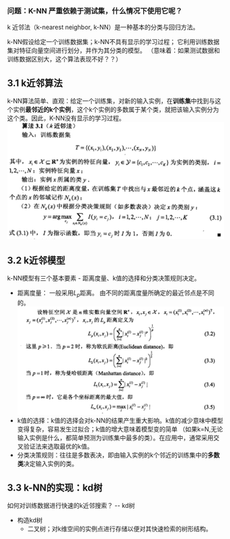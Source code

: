 ### 问题：K-NN 严重依赖于测试集，什么情况下使用它呢？

k 近邻法（k-nearest neighbor, k-NN）是一种基本的分类与回归方法。

k-NN假设给定一个训练数据集；k-NN不具有显示的学习过程； 它利用训练数据集对特征向量空间进行划分，并作为其分类的模型。 （意味着：如果测试数据和训练数据区别大，这个算法表现不好？？）
## 3.1 k近邻算法
k-NN算法简单、直观：给定一个训练集，对新的输入实例，在**训练集**中找到与这个实例**最邻近的k个实例**，这个k个实例的多数属于某个类，就把该输入实例分为这个类。因此，K-NN没有显示的学习过程。
![k-NN algorithm](/pictures/k-NN.png)

## 3.2 k近邻模型
k-NN模型有三个基本要素 - 距离度量、k值的选择和分类决策规则决定。
- 距离度量： 一般采用$L_p$距离。 由不同的距离度量所确定的最近邻点是不同的。
![Lp-distance](/pictures/Lp-distance.png)
- k值的选择：k值的选择会对k-NN的结果产生重大影响。k值的减少意味中模型变得复杂，容易发生过拟合；k值的增大意味着模型变的简单 （如果k=N,无论输入实例是什么，都简单预测为训练集中最多的类）。在应用中，通常采用交叉验证法来选取最优的k值。
- 分类决策规则：往往是多数表决，即由输入实例的k个邻近的训练集中的**多数类**决定输入实例的类。

## 3.3 k-NN的实现：kd树
如何对训练数据进行快速的k近邻搜索？ -- kd树
- 构造kd树
  - 二叉树；对k维空间的实例点进行存储以便对其快速检索的树形结构。
